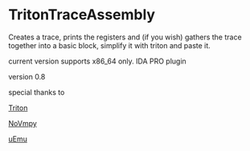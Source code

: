 # TritonTraceAssembly
Creates a trace, prints the registers and (if you wish) gathers the trace together into a basic block, simplify it with triton and paste it. 

current version supports x86_64 only. IDA PRO plugin

version 0.8

special thanks to 

[Triton](https://github.com/JonathanSalwan/Triton)


[NoVmpy](https://github.com/wallds/NoVmpy)


[uEmu](https://github.com/alexhude/uEmu)


